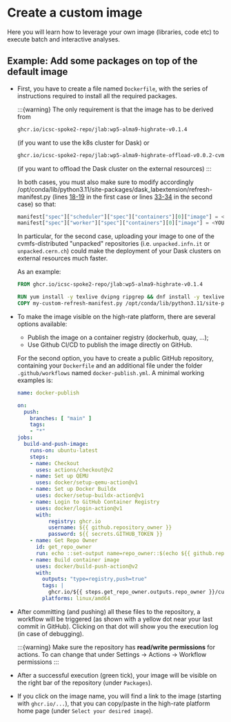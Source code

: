 # Create a custom image 

Here you will learn how to leverage your own image (libraries, code etc) to execute batch and interactive analyses.

## Example: Add some packages on top of the default image

- First, you have to create a file named `Dockerfile`, with the series of instructions required to install all the required packages.

  :::{warning}
  The only requirement is that the image has to be derived from 
  ```bash 
  ghcr.io/icsc-spoke2-repo/jlab:wp5-alma9-highrate-v0.1.4
  ```
  (if you want to use the k8s cluster for Dask)
  or
  ```bash
  ghcr.io/icsc-spoke2-repo/jlab:wp5-alma9-highrate-offload-v0.0.2-cvmfs-infn
  ```
  (if you want to offload the Dask cluster on the external resources)
  :::

  In both cases, you must also make sure to modify accordingly /opt/conda/lib/python3.11/site-packages/dask_labextension/refresh-manifest.py (lines [18-19](https://github.com/ICSC-Spoke2-repo/wp5-custom-images/blob/highrate-v0.1.4/jupyterlab/refresh-manifest.py#L18L19) in the first case or lines [33-34](https://github.com/ICSC-Spoke2-repo/wp5-custom-images/blob/highrate-offload-v0.0.2-cvmfs-infn/jupyterlab/refresh-manifest.py#L33L34) in the second case) so that:

  ```python
  manifest["spec"]["scheduler"]["spec"]["containers"][0]["image"] = <YOUR IMAGE>
  manifest["spec"]["worker"]["spec"]["containers"][0]["image"] = <YOUR IMAGE>
  ```
  In particular, for the second case, uploading your image to one of the cvmfs-distributed "unpacked" repositories (i.e. `unpacked.infn.it` or `unpacked.cern.ch`) could make the deployment of your Dask clusters on external resources much faster.

  As an example:

  ```dockerfile
  FROM ghcr.io/icsc-spoke2-repo/jlab:wp5-alma9-highrate-v0.1.4
  
  RUN yum install -y texlive dvipng ripgrep && dnf install -y texlive-type1cm
  COPY my-custom-refresh-manifest.py /opt/conda/lib/python3.11/site-packages/dask_labextension/refresh-manifest.py
  ```

- To make the image visible on the high-rate platform, there are several options available:
  - Publish the image on a container registry (dockerhub, quay, ...);
  - Use Github CI/CD to publish the image directly on GitHub.

  For the second option, you have to create a public GitHub repository, containing your `Dockerfile` and an additional file under the folder `.github/workflows` named `docker-publish.yml`. 
  A minimal working examples is:
  ```yaml
  name: docker-publish

  on:
    push:
      branches: [ "main" ]
      tags:
      - "*"
  jobs:
    build-and-push-image:
      runs-on: ubuntu-latest
      steps:
      - name: Checkout
        uses: actions/checkout@v2
      - name: Set up QEMU
        uses: docker/setup-qemu-action@v1
      - name: Set up Docker Buildx
        uses: docker/setup-buildx-action@v1
      - name: Login to GitHub Container Registry
        uses: docker/login-action@v1
        with:
            registry: ghcr.io
            username: ${{ github.repository_owner }}
            password: ${{ secrets.GITHUB_TOKEN }}
      - name: Get Repo Owner
        id: get_repo_owner
        run: echo ::set-output name=repo_owner::$(echo ${{ github.repository_owner }} | tr '[:upper:]' '[:lower:]')
      - name: Build container image
        uses: docker/build-push-action@v2
        with:
          outputs: "type=registry,push=true"
          tags: |
            ghcr.io/${{ steps.get_repo_owner.outputs.repo_owner }}/custom-jlab:latest
          platforms: linux/amd64
  ```

- After committing (and pushing) all these files to the repository, a workflow will be triggered (as shown with a yellow dot near your last commit in GitHub).
  Clicking on that dot will show you the execution log (in case of debugging).

  :::{warning}
  Make sure the repository has **read/write permissions** for actions. To can change that under Settings -> Actions -> Workflow permissions
  :::

- After a successful execution (green tick), your image will be visible on the right bar of the repository (under `Packages`).

- If you click on the image name, you will find a link to the image (starting with `ghcr.io/...`), that you can copy/paste in the high-rate platform home page (under `Select your desired image`).
